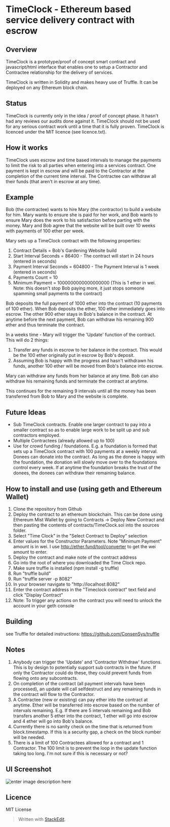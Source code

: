 TimeClock - Ethereum based service delivery contract with escrow
================================================================

Overview
--------
TimeClock is a prototype/proof of concept smart contract and javascript/html interface that enables one to setup a Contractor and Contractee relationship for the delivery of services.

TimeClock is written in Solidity and makes heavy use of Truffle. It can be deployed on any Ethereum block chain.

Status
----------------------
TimeClock is currently only in the idea / proof of concept phase. It hasn't had any reviews our audits done against it. TimeClock should not be used for any serious contract work until a time that it is fully proven. TimeClock is licenced under the MIT licence (see licence.txt).

How it works
------------
TimeClock uses escrow and time based intervals to manage the payments to limit the risk to all parties when entering into a services contract. One payment is kept in escrow and will be paid to the Contractor at the completion of the current time interval. The Contractee can withdraw all their funds (that aren't in escrow at any time).

Example
-------
Bob (the contractee) wants to hire Mary (the contractor) to build a website for him. Mary wants to ensure she is paid for her work, and Bob wants to ensure Mary does the work to his satisfaction before parting with the money. Mary and Bob agree that the website will be built over 10 weeks with payments of 100 ether per week.

Mary sets up a TimeClock contract with the following properties:

 1. Contract Details = Bob's Gardening Website build
 2. Start Interval Seconds = 86400 - The contract will start in 24 hours (entered in seconds)
 3. Payment Interval Seconds = 604800 - The Payment Interval is 1 week (entered in seconds)
 4. Payments Count = 10
 5. Minimum Payment = 1000000000000000000 (This is 1 ether in wei. Note: this doesn't stop Bob paying more, it just stops someone spamming small payments to the contract)

Bob deposits the full payment of 1000 ether into the contract (10 payments of 100 ether). When Bob deposits the ether, 100 ether immediately goes into escrow. The other 900 ether stays in Bob's balance in the contract. At anytime before the next payment, Bob can withdraw his remaining 900 ether and thus terminate the contract.

In a weeks time - Mary will trigger the 'Update' function of the contract. This will do 2 things:

 1. Transfer any funds in escrow to her balance in the contract. This would be the 100 ether originally put in escrow by Bob's deposit.
 2. Assuming Bob is happy with the progress and hasn't withdrawn his funds, another 100 ether will be moved from Bob's balance into escrow.

Mary can withdraw any funds from her balance at any time. Bob can also withdraw his remaining funds and terminate the contract at anytime.

This continues for the remaining 9 intervals until all the money has been transferred from Bob to Mary and the website is complete.

Future Ideas
------------

 - Sub TimeClock contracts. Enable one larger contract to pay into a smaller contract so as to enable large work to be split up and sub contractors employed.
 - Multiple Contractees (already allowed up to 100)
 - Use for crowd funding / foundations. E.g. a foundation is formed that sets up a TimeClock contract with 100 payments at a weekly interval. Donees can donate into the contract. As long as the donee is happy with the foundation, the donation will slowly move over to the foundations control every week. If at anytime the foundation breaks the trust of the donees, the donees can withdraw their remaining balance.


How to install and use (using geth and Ethereum Wallet)
----------------------
 1. Clone the repository from Github
 1. Deploy the contract to an ethereum blockchain.  This can be done using Ethereum Mist Wallet by going to Contracts -> Deploy New Contract  and then pasting the contents of contracts/TimeClock.sol into the sources folder.
 1. Select "Time Clock" in the "Select Contract to Deploy" selection
 1. Enter values for the Constructor Parameters. Note "Minimum Payment" amount is in wei. I use http://ether.fund/tool/converter to get the wei amount to enter.
 1. Deploy the contract and make note of the contract address
 1. Go into the root of where you downloaded the Time Clock repo.
 1. Make sure truffle is installed (npm install -g truffle)
 1. Run "truffle build"
 1. Run "truffle server -p 8082"
 1. In your browser navigate to "http://localhost:8082"
 1. Enter the contract address in the "Timeclock contract" text field and click "Display Contract"
 1. Note: To trigger any actions on the contract you will need to unlock the account in your geth console

Building
----------------------
see Truffle for detailed instructions: https://github.com/ConsenSys/truffle

Notes
----------------------

 1. Anybody can trigger the 'Update' and 'Contractor Withdraw' functions. This is by design to potentially support sub contracts in the future. If only the Contractor could do these, they could prevent funds from flowing onto any subcontracts.
 2. On completion of the contract (all payment intervals have been processed), an update will call selfdestruct and any remaining funds in the contract will flow to the Contractor.
 3. A Contractee (new or existing) can pay ether into the contract at anytime. Ether will be transferred into escrow based on the number of intervals remaining. E.g. If there are 5 intervals remaining and Bob transfers another 5 ether into the contract, 1 ether will go into escrow and 4 ether will go into Bob's balance.
 4. Currently there is no sanity check on the time that is returned from block.timestamp. If this is a security gap, a check on the block number will be needed.
 5. There is a limit of 100 Contractees allowed for a contract and 1 Contractor. The 100 limit is to prevent the loop in the update function taking too long. I'm not sure if this is necessary or not?

UI Screenshot
-------
![enter image description here](https://raw.githubusercontent.com/dmozzy/TimeClock/master/images/TimeClockScreenshot.png)

Licence
-------
MIT License

> Written with [StackEdit](https://stackedit.io/).
